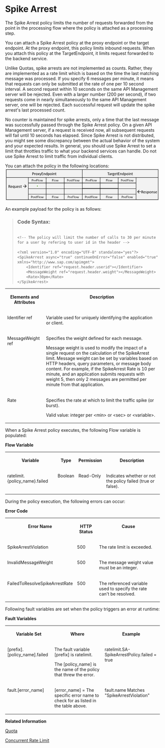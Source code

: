 <!-- loiobf441dc839034613b059cb508ad610f7 -->

# Spike Arrest

The Spike Arrest policy limits the number of requests forwarded from the point in the processing flow where the policy is attached as a processing step.

You can attach a Spike Arrest policy at the proxy endpoint or the target endpoint. At the proxy endpoint, this policy limits inbound requests. When you attach this policy at the TargetEndpoint, it limits request forwarded to the backend service.

Unlike Quotas, spike arrests are not implemented as counts. Rather, they are implemented as a rate limit which is based on the time the last matching message was processed. If you specify 6 messages per minute, it means that requests can only be submitted at the rate of one per 10 second interval. A second request within 10 seconds on the same API Management server will be rejected. Even with a larger number \(200 per second\), if two requests come in nearly simultaneously to the same API Management server, one will be rejected. Each successful request will update the spike arrest's last processed count.

No counter is maintained for spike arrests, only a time that the last message was successfully passed through the Spike Arrest policy. On a given API Management server, if a request is received now, all subsequent requests will fail until 10 seconds has elapsed. Since Spike Arrest is not distributed, you might see some discrepancy between the actual behavior of the system and your expected results. In general, you should use Spike Arrest to set a limit that throttles traffic to what your backend services can handle. Do not use Spike Arrest to limit traffic from individual clients.

You can attach the policy in the following locations: ![](images/flow_policy_1_1aa837c.png)

An example payload for the policy is as follows:

> ### Code Syntax:  
> ```
> 
> <!-- The policy will limit the number of calls to 30 per minute for a user by refering to user id in the header -->
> 
> <?xml version="1.0" encoding="UTF-8" standalone="yes"?>
> <SpikeArrest async="true" continueOnError="false" enabled="true" xmlns="http://www.sap.com/apimgmt">
>     <Identifier ref="request.header.userid"></Identifier>
>     <MessageWeight ref="request.header.weight"></MessageWeight>
>     <Rate>30pm</Rate>
> </SpikeArrest>
> 
> ```


<table>
<tr>
<th valign="top">

**Elements and Attributes**

</th>
<th valign="top">

**Description**

</th>
</tr>
<tr>
<td valign="top">

Identifier ref

</td>
<td valign="top">

Variable used for uniquely identifying the application or client.

</td>
</tr>
<tr>
<td valign="top">

MessageWeight ref

</td>
<td valign="top">

Specifies the weight defined for each message.

Message weight is used to modify the impact of a single request on the calculation of the SpikeArrest limit. Message weight can be set by variables based on HTTP headers, query parameters, or message body content. For example, if the SpikeArrest Rate is 10 per minute, and an application submits requests with weight 5, then only 2 messages are permitted per minute from that application.

</td>
</tr>
<tr>
<td valign="top">

Rate

</td>
<td valign="top">

Specifies the rate at which to limit the traffic spike \(or burst\).

Valid value: integer per <min\> or <sec\> or <variable\>.

</td>
</tr>
</table>

When a Spike Arrest policy executes, the following Flow variable is populated:

**Flow Variable**


<table>
<tr>
<th valign="top">

Variable

</th>
<th valign="top">

Type

</th>
<th valign="top">

Permission

</th>
<th valign="top">

Description

</th>
</tr>
<tr>
<td valign="top">

ratelimit.\{policy\_name\}.failed

</td>
<td valign="top">

Boolean

</td>
<td valign="top">

Read-Only

</td>
<td valign="top">

Indicates whether or not the policy failed \(true or false\).

</td>
</tr>
</table>

During the policy execution, the following errors can occur:

**Error Code**


<table>
<tr>
<th valign="top">

Error Name

</th>
<th valign="top">

HTTP Status

</th>
<th valign="top">

Cause

</th>
</tr>
<tr>
<td valign="top">

SpikeArrestViolation

</td>
<td valign="top">

500

</td>
<td valign="top">

The rate limit is exceeded.

</td>
</tr>
<tr>
<td valign="top">

InvalidMessageWeight

</td>
<td valign="top">

500

</td>
<td valign="top">

The message weight value must be an integer.

</td>
</tr>
<tr>
<td valign="top">

FailedToResolveSpikeArrestRate

</td>
<td valign="top">

500

</td>
<td valign="top">

The referenced variable used to specify the rate can't be resolved.

</td>
</tr>
</table>

Following fault variables are set when the policy triggers an error at runtime:

**Fault Variables**


<table>
<tr>
<th valign="top">

Variable Set

</th>
<th valign="top">

Where

</th>
<th valign="top">

Example

</th>
</tr>
<tr>
<td valign="top">

\[prefix\].\[policy\_name\].failed

</td>
<td valign="top">

The fault variable \[prefix\] is ratelimit.

The \[policy\_name\] is the name of the policy that threw the error.

</td>
<td valign="top">

ratelimit.SA-SpikeArrestPolicy.failed = true

</td>
</tr>
<tr>
<td valign="top">

fault.\[error\_name\]

</td>
<td valign="top">

\[error\_name\] = The specific error name to check for as listed in the table above.

</td>
<td valign="top">

fault.name Matches "SpikeArrestViolation"

</td>
</tr>
</table>

**Related Information**  


[Quota](quota-1f742c1.md "The Quota policy defines the number of request messages an application can submit to an API over a given period of time.")

[Concurrent Rate Limit](concurrent-rate-limit-8f22baa.md "The Concurrent Rate Limit policy is being decommissioned. The support for the Concurrent Rate Limit policy has come to an end. You can no longer create or update an API proxy with Concurrent Rate Limit policy. If you’re still using the policy and wondering which policy to use to best meet your rate-limiting needs, see Replace Concurrent Rate Limit Policy with Alternative Policies.")

